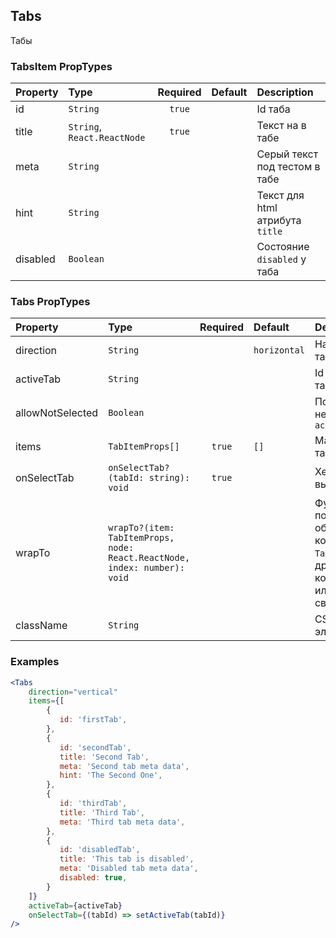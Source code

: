 Tabs
---------------
Табы

### TabsItem PropTypes
| Property         | Type                         | Required | Default      | Description |
|:---              | :---                         |:---:     |:---          |:---         |
| id               | `String`                     | `true`   |              | Id таба |
| title            | `String`, `React.ReactNode`  | `true`   |              | Текст на в табе |
| meta             | `String`                     |          |              | Серый текст под тестом в табе |
| hint             | `String`                     |          |              | Текст для html атрибута `title` |
| disabled         | `Boolean`                    |          |              | Состояние `disabled` у таба |

### Tabs PropTypes
| Property         | Type                                                                      | Required | Default      | Description |
|:---              | :---                                                                      |:---:     |:---          |:---         |
| direction        | `String`                                                                  |          | `horizontal` | Направление табов |
| activeTab        | `String`                                                                  |          |              | Id активного таба |
| allowNotSelected | `Boolean`                                                                 |          |              | Позволяет не указывать `activeTab` |
| items            | `TabItemProps[]`                                                          | `true`   | `[]`         | Массив табов |
| onSelectTab      | `onSelectTab?(tabId: string): void`                                       | `true`   |              | Хендлер на выбор таба |
| wrapTo           | `wrapTo?(item: TabItemProps, node: React.ReactNode, index: number): void` |          |              | Функция позволяет обернуть компонент `TabItem` в другой компонент или написать свой |
| className        | `String`                                                                  |          |              | CSS-класс элемента |

### Examples

```jsx harmony
<Tabs
    direction="vertical"
    items={[
        {
           id: 'firstTab',
        },
        {
           id: 'secondTab',
           title: 'Second Tab',
           meta: 'Second tab meta data',
           hint: 'The Second One',
        },
        {
           id: 'thirdTab',
           title: 'Third Tab',
           meta: 'Third tab meta data',
        },
        {
           id: 'disabledTab',
           title: 'This tab is disabled',
           meta: 'Disabled tab meta data',
           disabled: true,
        }
    ]}
    activeTab={activeTab}
    onSelectTab={(tabId) => setActiveTab(tabId)}
/>
```
